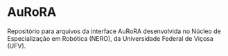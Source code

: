 

# AuRoRA 

Repositório para arquivos da interface AuRoRA desenvolvida no Núcleo de Especialização em Robótica (NERO), 
da Universidade Federal de Viçosa (UFV).

<!-- ![](https://github.com/NERO-UFV/AuRoRA/blob/master/logo.png) -->

